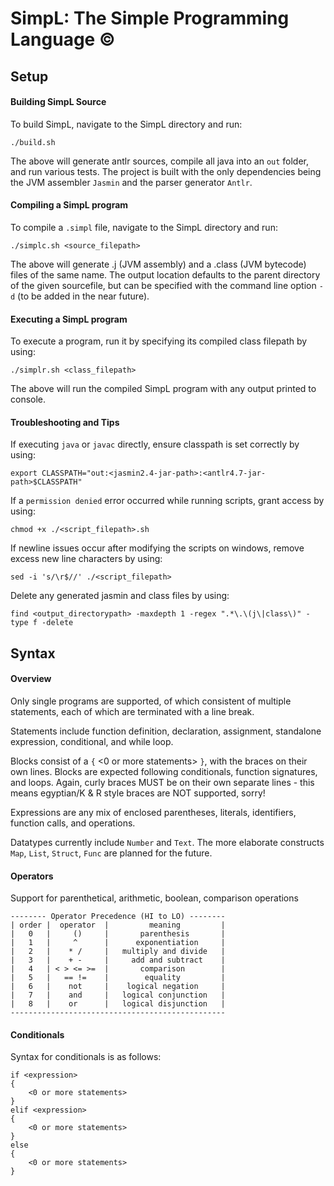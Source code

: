 # SimpL: The Simple Programming Language ©
## Setup

#### Building SimpL Source
To build SimpL, navigate to the SimpL directory and run:

    ./build.sh

The above will generate antlr sources, compile all java into an `out` folder,
and run various tests. The project is built with the only dependencies being
the JVM assembler `Jasmin` and the parser generator `Antlr`.


#### Compiling a SimpL program
To compile a `.simpl` file, navigate to the SimpL directory and run:

    ./simplc.sh <source_filepath>

The above will generate .j (JVM assembly) and a .class (JVM bytecode) files of
the same name. The output location defaults to the parent directory of the given
sourcefile, but can be specified with the command line option `-d`
(to be added in the near future).


#### Executing a SimpL program
To execute a program, run it by specifying its compiled class filepath by using:

    ./simplr.sh <class_filepath>

The above will run the compiled SimpL program with any output printed to
console.


#### Troubleshooting and Tips

If executing `java` or `javac` directly, ensure classpath is set correctly by
using:
    
    export CLASSPATH="out:<jasmin2.4-jar-path>:<antlr4.7-jar-path>$CLASSPATH"

If a `permission denied` error occurred while running scripts, grant access by
using:

    chmod +x ./<script_filepath>.sh

If newline issues occur after modifying the scripts on windows, remove excess
new line characters by using:

    sed -i 's/\r$//' ./<script_filepath>

Delete any generated jasmin and class files by using:

    find <output_directorypath> -maxdepth 1 -regex ".*\.\(j\|class\)" -type f -delete


## Syntax
#### Overview
Only single programs are supported, of which consistent of multiple statements,
each of which are terminated with a line break.

Statements include function definition, declaration, assignment,
standalone expression, conditional, and while loop.

Blocks consist of a `{` <0 or more statements> `}`, with the braces on their own
lines. Blocks are expected following conditionals, function signatures, and
loops. Again, curly braces MUST be on their own separate lines - this means
egyptian/K & R style braces are NOT supported, sorry!

Expressions are any mix of enclosed parentheses, literals, identifiers,
function calls, and operations.

Datatypes currently include `Number` and `Text`.
The more elaborate constructs `Map`, `List`, `Struct`, `Func` are planned for
the future.


#### Operators
Support for parenthetical, arithmetic, boolean, comparison operations
```
-------- Operator Precedence (HI to LO) --------
| order |  operator  |         meaning         |
|   0   |     ()     |       parenthesis       |
|   1   |     ^      |      exponentiation     |
|   2   |    * /     |   multiply and divide   |
|   3   |    + -     |     add and subtract    |
|   4   | < > <= >=  |       comparison        |
|   5   |   == !=    |        equality         |
|   6   |    not     |    logical negation     |
|   7   |    and     |   logical conjunction   |
|   8   |    or      |   logical disjunction   |
------------------------------------------------
```


#### Conditionals
Syntax for conditionals is as follows:
```
if <expression>
{
    <0 or more statements>
}
elif <expression>
{
    <0 or more statements>
}
else
{
    <0 or more statements>
}
```
